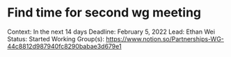 # Find time for second wg meeting

Context: In the next 14 days
Deadline: February 5, 2022
Lead: Ethan Wei
Status: Started
Working Group(s): https://www.notion.so/Partnerships-WG-44c8812d987940fc8290babae3d679e1